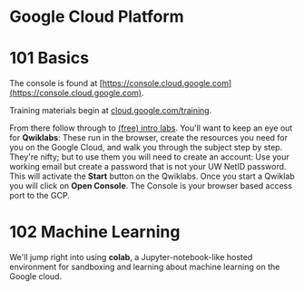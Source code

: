 # Google Cloud Platform

# 101 Basics

The console is found at [https://console.cloud.google.com](https://console.cloud.google.com). 

Training materials begin at [cloud.google.com/training](https://cloud.google.com/training/).

From there follow through to [(free) intro labs](https://cloud.google.com/training/free-labs/).
You'll want to keep an eye out for **Qwiklabs**: These run in the browser, create the resources you 
need for you on the Google Cloud, and walk you through the subject step by step. They're nifty; 
but to use them you will need to create an account: Use your working email but create a password
that is not your UW NetID password. This will activate the **Start** button on the Qwiklabs.
Once you start a Qwiklab you will click on **Open Console**. The Console is your browser based
access port to the GCP. 


# 102 Machine Learning 

We'll jump right into using **colab**, a Jupyter-notebook-like hosted environment for sandboxing and 
learning about machine learning on the Google cloud. 
